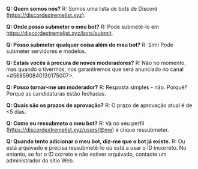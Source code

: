 **Q: Quem somos nós?** R: Somos uma lista de bots de Discord (<https://discordextremelist.xyz>).

**Q: Onde posso submeter o meu bot?** R: Pode submetê-lo em <https://discordextremelist.xyz/bots/submit>.

**Q: Posso submeter qualquer coisa além do meu bot?** R: Sim! Pode submeter servidores e modelos.

**Q: Estais vocês à procura de novos moderadores?** R: Não no momento, mas quando o tivermos, nos garantiremos que será anunciado no canal <#568590840130175007>.

**Q: Posso tornar-me um moderador?** R: Resposta simples - não. Porquê? Porque as candidaturas estão fechadas.

**Q: Quais são os prazos de aprovação?** R: O prazo de aprovação atual é de <5 dias.

**Q: Como eu ressubmeto o meu bot?** R: Vá no seu perfil (<https://discordextremelist.xyz/users/@me>) e clique ressubmeter.

**Q: Quando tento adicionar o meu bot, diz-me que o bot já existe.** R: Ou está arquivado e precisa ressubmetê-lo ou está a usar o ID incorreto. No entanto, se for o ID correto e não estiver arquivado, contacte um administrador  do sítio Web.